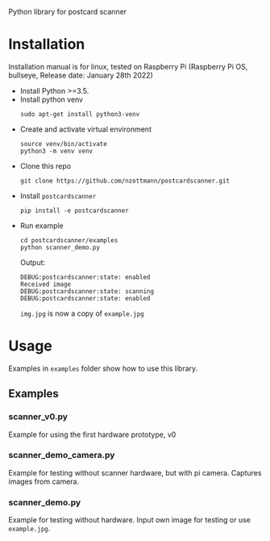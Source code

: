 Python library for postcard scanner

# Installation
Installation manual is for linux, tested on Raspberry Pi (Raspberry Pi OS, bullseye, Release date: January 28th 2022)
- Install Python >=3.5.
- Install python venv
    ```
    sudo apt-get install python3-venv
    ```
- Create and activate virtual environment
    ```
    source venv/bin/activate
    python3 -m venv venv
    ```
- Clone this repo
    ```
    git clone https://github.com/nzottmann/postcardscanner.git
    ```
- Install `postcardscanner`
    ```
    pip install -e postcardscanner
    ```
- Run example
    ```
    cd postcardscanner/examples
    python scanner_demo.py
    ```
    Output:
    ```
    DEBUG:postcardscanner:state: enabled
    Received image
    DEBUG:postcardscanner:state: scanning
    DEBUG:postcardscanner:state: enabled
    ```
    `img.jpg` is now a copy of `example.jpg`
    

# Usage
Examples in `examples` folder show how to use this library.

## Examples

### scanner_v0.py
Example for using the first hardware prototype, v0

### scanner_demo_camera.py
Example for testing without scanner hardware, but with pi camera. Captures images from camera.

### scanner_demo.py
Example for testing without hardware. Input own image for testing or use `example.jpg`.
